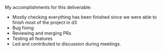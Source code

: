 My accomplishments for this deliverable:
- Mostly checking everything has been finished since we were able to finish most of the project in d3
- Bug fixing
- Reviewing and merging PRs
- Testing all features
- Led and contributed to discussion during meetings.

